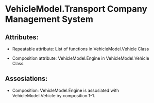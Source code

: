 # VehicleModel.Transport Company Management System

<h2>Attributes:</h2>

- Repeatable attribute: List of functions in VehicleModel.Vehicle Class

- Composition attribute: VehicleModel.Engine in VehicleModel.Vehicle Class

<h2>Assosiations:</h2>

- Composition: VehicleModel.Engine is assosiated with VehicleModel.Vehicle by composition 1-1.
